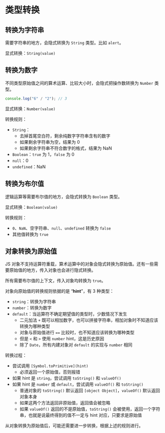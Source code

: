# 类型转换

## 转换为字符串

需要字符串的地方，会隐式转换为 `String` 类型。比如 `alert`。

显式转换：`String(value)`

## 转换为数字

不同类型原始值之间的算术运算、比较大小时，会隐式把操作数转换为 `Number` 类型。

```js
console.log("6" / "2"); // 3
```

显式转换：`Number(value)`

转换规则：

- `String`：
  - 去掉首尾空白符，剩余纯数字字符串含有的数字
  - 如果剩余字符串为空，结果为 0
  - 如果剩余字符串不符合数字的格式，结果为 NaN
- `Boolean`：`true` 为 1，`false` 为 0
- `null`：0
- `undefined`：NaN

## 转换为布尔值

逻辑运算等需要布尔值的地方，会隐式转换为 `Boolean` 类型。

显式转换：`Boolean(value)`

转换规则：

- `0`、`NaN`、空字符串、`null`、`undefined` 转换为 `false`
- 其他值转换为 `true`

## 对象转换为原始值

JS 对象不支持运算符重载，算术运算中的对象会隐式转换为原始值。还有一些需要原始值的地方，传入对象也会进行隐式转换。

所有需要布尔值的上下文，传入对象均转换为 `true`。

对象向原始值的转换规则依据的是 “**hint**”，有 3 种类型：

- `string`：转换为字符串
- `number`：转换为数字
- `default`：当运算符不确定期望值的类型时，少数情况下发生
  - 二元加法 `+` 既可以相加数字，也可以拼接字符串，相加对象时不知道应该转换为哪种类型
  - 对象与原始值进行 `==` 比较时，也不知道应该转换为哪种类型
  - 但是 `<` 和 `>` 使用 `number` hint，这是历史原因
  - 除了 `Date`，所有内建对象对 `default` 的实现与 `number` 相同

转换过程：

- 尝试调用 `[Symbol.toPrimitive](hint)`
  - 必须返回一个原始值，否则报错
- 如果 hint 是 `string`，尝试调用 `toString()` 和 `valueOf()`
- 如果 hint 是 `number` 或 `default`，尝试调用 `valueOf()` 和 `toString()`
  - 普通对象的 `toString()` 默认返回 `[object Object]`，`valueOf()` 默认返回对象本身
  - 如果这两个方法返回非原始值，返回值会被忽略
  - 如果 `valueOf()` 返回的不是原始值，`toString()` 会被使用，返回一个字符串，也就是说最终得到的值不一定与 hint 对应，只要求是原始值

从对象转换为原始值后，可能还需要进一步转换，根据上述的规则进行。
